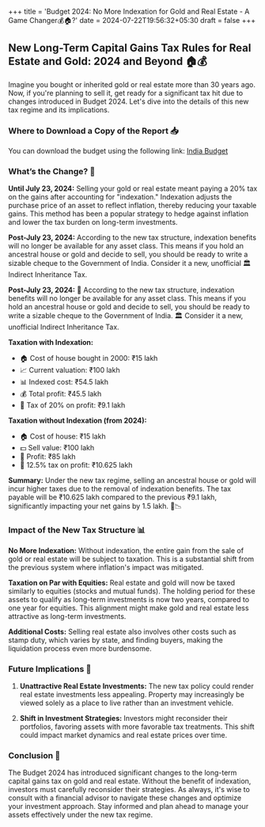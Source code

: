 +++
title = 'Budget 2024: No More Indexation for Gold and Real Estate - A Game Changer💰🏠?'
date = 2024-07-22T19:56:32+05:30
draft = false
+++

## New Long-Term Capital Gains Tax Rules for Real Estate and Gold: 2024 and Beyond 🏠💰

Imagine you bought or inherited gold or real estate more than 30 years ago. Now, if you're planning to sell it, get ready for a significant tax hit due to changes introduced in Budget 2024. Let's dive into the details of this new tax regime and its implications.

### Where to Download a Copy of the Report 📥

You can download the budget using the following link: [India Budget](https://www.indiabudget.gov.in/index.php)

### What’s the Change? 📝

**Until July 23, 2024:** Selling your gold or real estate meant paying a 20% tax on the gains after accounting for "indexation." Indexation adjusts the purchase price of an asset to reflect inflation, thereby reducing your taxable gains. This method has been a popular strategy to hedge against inflation and lower the tax burden on long-term investments.

**Post-July 23, 2024:** According to the new tax structure, indexation benefits will no longer be available for any asset class. This means if you hold an ancestral house or gold and decide to sell, you should be ready to write a sizable cheque to the Government of India. Consider it a new, unofficial 🏛️ Indirect Inheritance Tax.

**Post-July 23, 2024:** 📅 According to the new tax structure, indexation benefits will no longer be available for any asset class. This means if you hold an ancestral house or gold and decide to sell, you should be ready to write a sizable cheque to the Government of India. 🏛️ Consider it a new, unofficial Indirect Inheritance Tax.

**Taxation with Indexation:**

- 🏠 Cost of house bought in 2000: ₹15 lakh
- 📈 Current valuation: ₹100 lakh
- 📊 Indexed cost: ₹54.5 lakh
- 💰 Total profit: ₹45.5 lakh
- 💸 Tax of 20% on profit: ₹9.1 lakh

**Taxation without Indexation (from 2024):**

- 🏠 Cost of house: ₹15 lakh
- 💵 Sell value: ₹100 lakh
- 💸 Profit: ₹85 lakh
- 🧾 12.5% tax on profit: ₹10.625 lakh

**Summary:**
Under the new tax regime, selling an ancestral house or gold will incur higher taxes due to the removal of indexation benefits. The tax payable will be ₹10.625 lakh compared to the previous ₹9.1 lakh, significantly impacting your net gains by 1.5 lakh. 💼📉

### Impact of the New Tax Structure 📊

**No More Indexation:** Without indexation, the entire gain from the sale of gold or real estate will be subject to taxation. This is a substantial shift from the previous system where inflation's impact was mitigated.

**Taxation on Par with Equities:** Real estate and gold will now be taxed similarly to equities (stocks and mutual funds). The holding period for these assets to qualify as long-term investments is now two years, compared to one year for equities. This alignment might make gold and real estate less attractive as long-term investments.

**Additional Costs:** Selling real estate also involves other costs such as stamp duty, which varies by state, and finding buyers, making the liquidation process even more burdensome.

### Future Implications 🔮

1. **Unattractive Real Estate Investments:** The new tax policy could render real estate investments less appealing. Property may increasingly be viewed solely as a place to live rather than an investment vehicle.

2. **Shift in Investment Strategies:** Investors might reconsider their portfolios, favoring assets with more favorable tax treatments. This shift could impact market dynamics and real estate prices over time.

### Conclusion 🏁

The Budget 2024 has introduced significant changes to the long-term capital gains tax on gold and real estate. Without the benefit of indexation, investors must carefully reconsider their strategies. As always, it's wise to consult with a financial advisor to navigate these changes and optimize your investment approach. Stay informed and plan ahead to manage your assets effectively under the new tax regime.